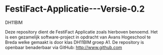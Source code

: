 # FestiFact-Applicatie---Versie-0.2
DH11BIM

Deze repository dient de FestiFact Applicatie zoals hierboven benoemd. 
Het is een gezamelijk software-project in opdracht van Avans Hogeschool te Breda welke gemaakt is door klas DH11BIM groep A1.
De repository is openbaar benaderbaar via GitHub: http://www.github.com 
